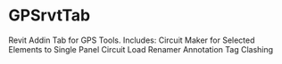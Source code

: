 # GPSrvtTab
Revit Addin Tab for GPS Tools.
Includes: 
Circuit Maker for Selected Elements to Single Panel
Circuit Load Renamer
Annotation Tag Clashing
